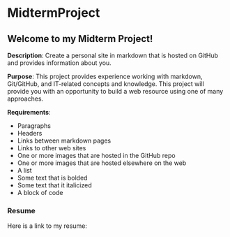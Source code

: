 # MidtermProject

## Welcome to my Midterm Project!

**Description**: Create a personal site in markdown that is hosted on GitHub and provides information about you.

**Purpose**: This project provides experience working with markdown, Git/GitHub, and IT-related concepts and knowledge. This project will provide you with an opportunity to build a web resource using one of many approaches.

**Requirements**:
* Paragraphs
* Headers
* Links between markdown pages
* Links to other web sites
* One or more images that are hosted in the GitHub repo
* One or more images that are hosted elsewhere on the web
* A list
* Some text that is bolded
* Some text that it italicized
* A block of code

### Resume
Here is a link to my resume:
